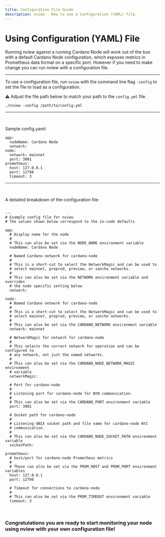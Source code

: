 ```yaml
---
title: Configuration File Guide
description: nview - How to use a Configuration (YAML) file.
---
```


# Using Configuration (YAML) File

Running nview against a running Cardano Node will work out of the box with a default Cardano Node configuration, which exposes metrics in Prometheus data format on a specific port. However if you need to make change you can run nview with a configuration file.

***

To use a configuration file, run `nview` with the command line flag `-config` to set the file to load as a configuration.

⚠️ Adjust the file path below to match your path to the `config.yml` file.

```
./nview -config /path/to/config.yml
```

***

<br>

Sample config.yaml:

```
app:
  nodeName: Cardano Node
  network:
node:
  network: mainnet
  port: 3001
prometheus:
  host: 127.0.0.1
  port: 12798
  timeout: 3
```

***

<br>

A detailed breakdown of the configuration file:

```

---
# Example config file for nview
# The values shown below correspond to the in-code defaults

app:
  # Display name for the node
  #
  # This can also be set via the NODE_NAME environment variable
  nodeName: Cardano Node

  # Named Cardano network for cardano-node
  #
  # This is a short-cut to select the NetworkMagic and can be used to
  # select mainnet, preprod, preview, or sancho networks.
  #
  # This can also be set via the NETWORK environment variable and overrides
  # the node specific setting below
  network:

node:
  # Named Cardano network for cardano-node
  #
  # This is a short-cut to select the NetworkMagic and can be used to
  # select mainnet, preprod, preview, or sancho networks.
  #
  # This can also be set via the CARDANO_NETWORK environment variable
  network: mainnet

  # NetworkMagic for network for cardano-node
  #
  # This selects the correct network for operation and can be configured to
  # any network, not just the named networks.
  #
  # This can also be set via the CARDANO_NODE_NETWORK_MAGIC environment
  # variable
  networkMagic:

  # Port for cardano-node
  #
  # Listening port for cardano-node for NtN communication.
  #
  # This can also be set via the CARDANO_PORT environment variable
  port: 3001

  # Socket path for cardano-node
  #
  # Listening UNIX socket path and file name for cardano-node NtC
  # communication.
  #
  # This can also be set via the CARDANO_NODE_SOCKET_PATH environment variable
  socketPath:

prometheus:
  # host/port for cardano-node Prometheus metrics
  #
  # These can also be set via the PROM_HOST and PROM_PORT environment variables
  host: 127.0.0.1
  port: 12798

  # Timeout for connections to cardano-node
  #
  # This can also be set via the PROM_TIMEOUT environment variable
  timeout: 3

```

<br>

### Congratulations you are ready to start monitoring your node using nview with your own configuration file!
